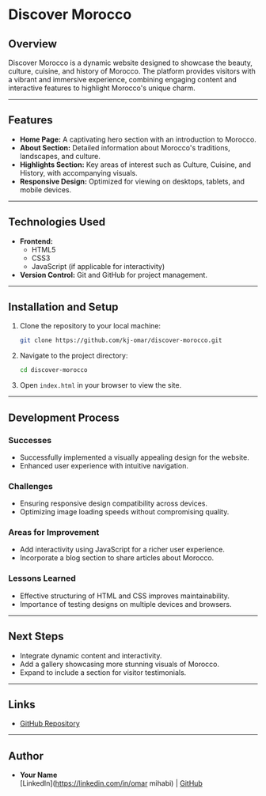 # Discover Morocco

## Overview
Discover Morocco is a dynamic website designed to showcase the beauty, culture, cuisine, and history of Morocco. The platform provides visitors with a vibrant and immersive experience, combining engaging content and interactive features to highlight Morocco's unique charm.

---

## Features
- **Home Page:** A captivating hero section with an introduction to Morocco.
- **About Section:** Detailed information about Morocco's traditions, landscapes, and culture.
- **Highlights Section:** Key areas of interest such as Culture, Cuisine, and History, with accompanying visuals.
- **Responsive Design:** Optimized for viewing on desktops, tablets, and mobile devices.

---

## Technologies Used
- **Frontend:**
  - HTML5
  - CSS3
  - JavaScript (if applicable for interactivity)
- **Version Control:** Git and GitHub for project management.

---

## Installation and Setup
1. Clone the repository to your local machine:
   ```bash
   git clone https://github.com/kj-omar/discover-morocco.git
   ```
2. Navigate to the project directory:
   ```bash
   cd discover-morocco
   ```
3. Open `index.html` in your browser to view the site.

---

## Development Process
### Successes
- Successfully implemented a visually appealing design for the website.
- Enhanced user experience with intuitive navigation.

### Challenges
- Ensuring responsive design compatibility across devices.
- Optimizing image loading speeds without compromising quality.

### Areas for Improvement
- Add interactivity using JavaScript for a richer user experience.
- Incorporate a blog section to share articles about Morocco.

### Lessons Learned
- Effective structuring of HTML and CSS improves maintainability.
- Importance of testing designs on multiple devices and browsers.

---

## Next Steps
- Integrate dynamic content and interactivity.
- Add a gallery showcasing more stunning visuals of Morocco.
- Expand to include a section for visitor testimonials.

---

## Links

- [GitHub Repository](https://github.com/kj-omar/discover-morocco)

---

## Author
- **Your Name**  
  [LinkedIn](https://linkedin.com/in/omar mihabi) | [GitHub](https://github.com/kj-omar)

